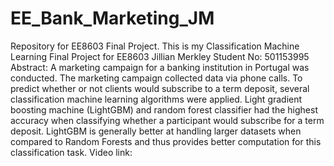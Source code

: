 # EE_Bank_Marketing_JM
Repository for EE8603 Final Project. 
This is my Classification Machine Learning Final Project for EE8603
Jillian Merkley
Student No: 501153995
Abstract:
A marketing campaign for a banking institution in Portugal was conducted. The marketing campaign collected data via phone calls. To predict whether or not clients would subscribe to a term deposit, several classification machine learning algorithms were applied. Light gradient boosting machine (LightGBM) and random forest classifier had the highest accuracy when classifying whether a participant would subscribe for a term deposit. LightGBM is generally better at handling larger datasets when compared to Random Forests and thus provides better computation for this classification task.
Video link:
